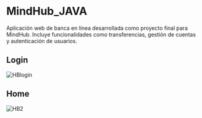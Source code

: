 # MindHub_JAVA
Aplicación web de banca en línea desarrollada como proyecto final para MindHub. Incluye funcionalidades como transferencias, gestión de cuentas y autenticación de usuarios.

<h2>Login</h2>

![HBlogin](https://github.com/user-attachments/assets/b3493384-0c7c-428a-b478-3c90fa4deb46)

<h2>Home</h2>

![HB2](https://github.com/user-attachments/assets/c47f3c4f-20d3-4349-84e6-d2fb996f8c9c)
